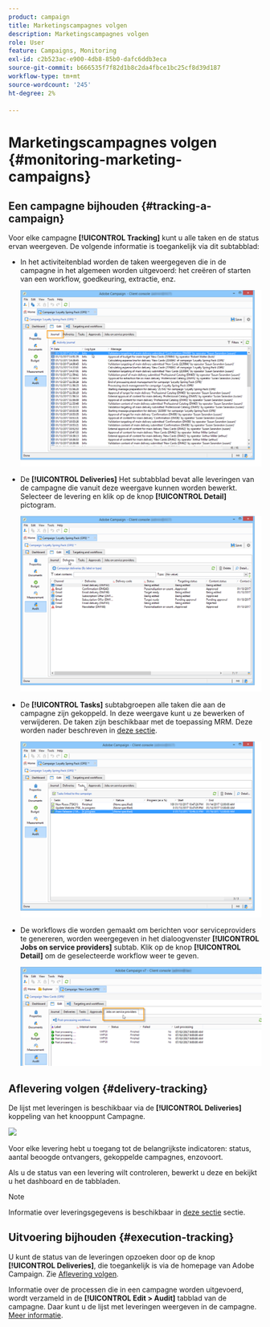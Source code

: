 ```yaml
---
product: campaign
title: Marketingscampagnes volgen
description: Marketingscampagnes volgen
role: User
feature: Campaigns, Monitoring
exl-id: c2b523ac-e900-4db8-85b0-dafc6ddb3eca
source-git-commit: b666535f7f82d1b8c2da4fbce1bc25cf8d39d187
workflow-type: tm+mt
source-wordcount: '245'
ht-degree: 2%

---
```


# Marketingscampagnes volgen {#monitoring-marketing-campaigns}

## Een campagne bijhouden {#tracking-a-campaign}

Voor elke campagne **[!UICONTROL Tracking]** kunt u alle taken en de status ervan weergeven. De volgende informatie is toegankelijk via dit subtabblad:

* In het activiteitenblad worden de taken weergegeven die in de campagne in het algemeen worden uitgevoerd: het creëren of starten van een workflow, goedkeuring, extractie, enz.

  ![](assets/s_ncs_user_op_edit_exe_tab_a.png)

* De **[!UICONTROL Deliveries]** Het subtabblad bevat alle leveringen van de campagne die vanuit deze weergave kunnen worden bewerkt. Selecteer de levering en klik op de knop **[!UICONTROL Detail]** pictogram.

  ![](assets/s_ncs_user_op_edit_exe_tab_b.png)

* De **[!UICONTROL Tasks]** subtabgroepen alle taken die aan de campagne zijn gekoppeld. In deze weergave kunt u ze bewerken of verwijderen. De taken zijn beschikbaar met de toepassing MRM. Deze worden nader beschreven in [deze sectie](../../mrm/using/creating-and-managing-tasks.md).

  ![](assets/s_ncs_user_op_edit_exe_tab_e.png)

* De workflows die worden gemaakt om berichten voor serviceproviders te genereren, worden weergegeven in het dialoogvenster **[!UICONTROL Jobs on service providers]** subtab. Klik op de knop **[!UICONTROL Detail]** om de geselecteerde workflow weer te geven.

  ![](assets/s_ncs_user_op_edit_exe_tab_d.png)

## Aflevering volgen {#delivery-tracking}

De lijst met leveringen is beschikbaar via de **[!UICONTROL Deliveries]** koppeling van het knooppunt Campagne.

![](assets/s_ncs_user_op_del_state_from_homepage.png)

Voor elke levering hebt u toegang tot de belangrijkste indicatoren: status, aantal beoogde ontvangers, gekoppelde campagnes, enzovoort.

Als u de status van een levering wilt controleren, bewerkt u deze en bekijkt u het dashboard en de tabbladen.

>[!NOTE]
>
>Informatie over leveringsgegevens is beschikbaar in [deze sectie](../../delivery/using/about-message-tracking.md) sectie.

## Uitvoering bijhouden {#execution-tracking}

U kunt de status van de leveringen opzoeken door op de knop **[!UICONTROL Deliveries]**, die toegankelijk is via de homepage van Adobe Campaign. Zie [Aflevering volgen](#delivery-tracking).

Informatie over de processen die in een campagne worden uitgevoerd, wordt verzameld in de **[!UICONTROL Edit > Audit]** tabblad van de campagne. Daar kunt u de lijst met leveringen weergeven in de campagne. [Meer informatie](#tracking-a-campaign).
